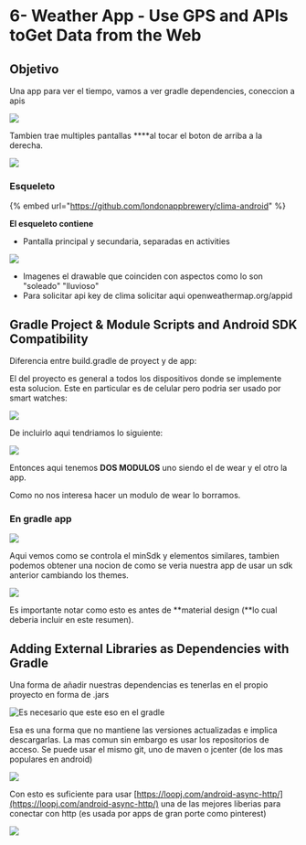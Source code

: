 # 6- Weather App - Use GPS and APIs toGet Data from the Web

## Objetivo

Una app para ver el tiempo, vamos a ver gradle dependencies, coneccion a apis

![](../../.gitbook/assets/imagen%20%28867%29.png)

Tambien trae multiples pantallas ****al tocar el boton de arriba a la derecha.

![](../../.gitbook/assets/imagen%20%28843%29.png)

### Esqueleto

{% embed url="https://github.com/londonappbrewery/clima-android" %}

**El esqueleto contiene**

* Pantalla principal y secundaria, separadas en activities

![](../../.gitbook/assets/imagen%20%28831%29.png)

* Imagenes el drawable que coinciden con aspectos como lo son "soleado" "lluvioso"
* Para solicitar api key de clima solicitar aqui openweathermap.org/appid

## Gradle Project & Module Scripts and Android SDK Compatibility

Diferencia entre build.gradle de proyect y de app:

El del proyecto es general a todos los dispositivos donde se implemente esta solucion. Este en particular es de celular pero podria ser usado por smart watches:

![](../../.gitbook/assets/imagen%20%28869%29.png)

De incluirlo aqui tendriamos lo siguiente:

![](../../.gitbook/assets/imagen%20%28846%29.png)

Entonces aqui tenemos **DOS MODULOS** uno siendo el de wear y el otro la app. 

Como no nos interesa hacer un modulo de wear lo borramos.

### En gradle app 

![](../../.gitbook/assets/imagen%20%28863%29.png)

Aqui vemos como se controla el minSdk y elementos similares, tambien podemos obtener una nocion de como se veria nuestra app de usar un sdk anterior cambiando los themes.

![](../../.gitbook/assets/imagen%20%28866%29.png)

Es importante notar como esto es antes de **material design \(**lo cual deberia incluir en este resumen\).

## Adding External Libraries as Dependencies with Gradle

Una forma de añadir nuestras dependencias es tenerlas en el propio proyecto en forma de .jars

![Es necesario que este eso en el gradle](../../.gitbook/assets/imagen%20%28826%29.png)

Esa es una forma que no mantiene las versiones actualizadas e implica descargarlas. La mas comun sin embargo es usar los repositorios de acceso. Se puede usar el mismo git, uno de maven o jcenter \(de los mas populares en android\)

![](../../.gitbook/assets/imagen%20%28847%29.png)

Con esto es suficiente para usar [https://loopj.com/android-async-http/](https://loopj.com/android-async-http/) una de las mejores liberias para conectar con http \(es usada por apps de gran porte como pinterest\)

![](../../.gitbook/assets/imagen%20%28828%29.png)























